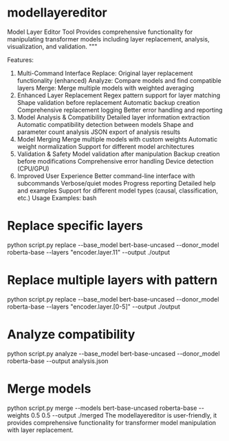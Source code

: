 # modellayereditor

Model Layer Editor Tool
Provides comprehensive functionality for manipulating transformer models including
layer replacement, analysis, visualization, and validation.
"""



Features:
1. Multi-Command Interface
Replace: Original layer replacement functionality (enhanced)
Analyze: Compare models and find compatible layers
Merge: Merge multiple models with weighted averaging
2. Enhanced Layer Replacement
Regex pattern support for layer matching
Shape validation before replacement
Automatic backup creation
Comprehensive replacement logging
Better error handling and reporting
3. Model Analysis & Compatibility
Detailed layer information extraction
Automatic compatibility detection between models
Shape and parameter count analysis
JSON export of analysis results
4. Model Merging
Merge multiple models with custom weights
Automatic weight normalization
Support for different model architectures
5. Validation & Safety
Model validation after manipulation
Backup creation before modifications
Comprehensive error handling
Device detection (CPU/GPU)
6. Improved User Experience
Better command-line interface with subcommands
Verbose/quiet modes
Progress reporting
Detailed help and examples
Support for different model types (causal, classification, etc.)
Usage Examples:
bash
# Replace specific layers
python script.py replace --base_model bert-base-uncased --donor_model roberta-base --layers "encoder.layer.11" --output ./output

# Replace multiple layers with pattern
python script.py replace --base_model bert-base-uncased --donor_model roberta-base --layers "encoder.layer.[0-5]" --output ./output

# Analyze compatibility
python script.py analyze --base_model bert-base-uncased --donor_model roberta-base --output analysis.json

# Merge models
python script.py merge --models bert-base-uncased roberta-base --weights 0.5 0.5 --output ./merged
The modellayereditor is user-friendly, it provides comprehensive functionality for transformer model manipulation with layer replacement.
